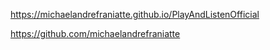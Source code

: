 ﻿https://michaelandrefraniatte.github.io/PlayAndListenOfficial  
  
https://github.com/michaelandrefraniatte  